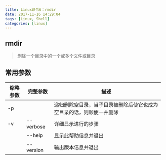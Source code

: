 ```yaml
---
title: Linux命令6：rmdir
date: 2017-11-16 14:29:04
tags: [Linux, Shell]
categories: [linux]
---
```


## rmdir

> 删除一个目录中的一个或多个文件或目录

## 常用参数

| 缩略参数 | 完整参数  | 描述
| --- | --- | ---
| -p |  | 递归删除空目录，当子目录被删除后使它也成为空目录的话，则顺便一并删除
| -v | --verbose   | 详细显示进行的步骤
| | --help   |  显示此帮助信息并退出
| | --version | 输出版本信息并退出
